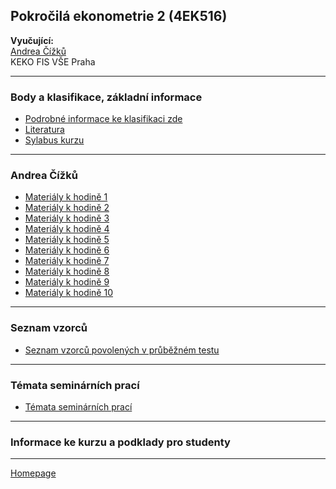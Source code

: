 ## Pokročilá ekonometrie 2 (4EK516)

**Vyučující:**  
[Andrea Čížků](https://insis.vse.cz/auth/lide/clovek.pl?id=2357)   
KEKO FIS VŠE Praha   

--- 

### Body a klasifikace, základní informace

+ [Podrobné informace ke klasifikaci zde](./CourseClassification.html)
+ [Literatura](./LiteratureSupport.html)  
+ [Sylabus kurzu](https://github.com/formanektomas/4EK516/raw/master/sylabus.pdf)

---

### Andrea Čížků

+ [Materiály k hodině 1](https://github.com/formanektomas/4EK516/raw/master/Andrea_Cizku/hodina_1.zip)  
+ [Materiály k hodině 2](https://github.com/formanektomas/4EK516/raw/master/Andrea_Cizku/hodina_2.zip)  
+ [Materiály k hodině 3](https://github.com/formanektomas/4EK516/raw/master/Andrea_Cizku/hodina_3.zip)  
+ [Materiály k hodině 4](https://github.com/formanektomas/4EK516/raw/master/Andrea_Cizku/hodina_4.zip) 
+ [Materiály k hodině 5](https://github.com/formanektomas/4EK516/raw/master/Andrea_Cizku/hodina_5.zip)   
+ [Materiály k hodině 6](https://github.com/formanektomas/4EK516/raw/master/Andrea_Cizku/hodina_6.zip)   
+ [Materiály k hodině 7](https://github.com/formanektomas/4EK516/raw/master/Andrea_Cizku/hodina_7.zip)  
+ [Materiály k hodině 8](https://github.com/formanektomas/4EK516/raw/master/Andrea_Cizku/lecture_2.pdf)  
+ [Materiály k hodině 9](https://github.com/formanektomas/4EK516/raw/master/Andrea_Cizku/hodina_9.zip)  
+ [Materiály k hodině 10](https://github.com/formanektomas/4EK516/raw/master/Andrea_Cizku/hodina_10.zip)  


---

### Seznam vzorců
+ [Seznam vzorců povolených v průběžném testu](https://github.com/formanektomas/4EK516/raw/master/Andrea_Cizku/seznam_vzorcu.pdf) 


---

### Témata seminárních prací
+ [Témata seminárních prací](https://github.com/formanektomas/4EK516/raw/master/Andrea_Cizku/temata_seminarnich_praci_Cizku.pdf) 

---

### Informace ke kurzu a podklady pro studenty

---

[Homepage](https://formanektomas.github.io/4EK516/)
